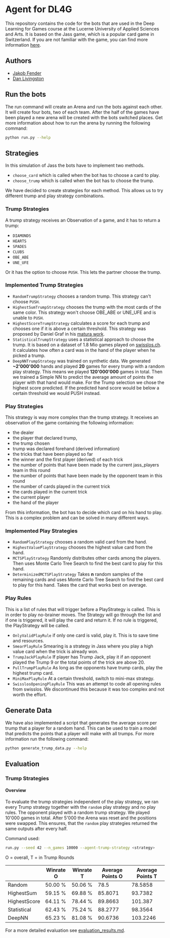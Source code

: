# Agent for DL4G

This repository contains the code for the bots that are used in the Deep Learning for Games course at the Lucerne
University of Applied Sciences and Arts. It is based on the Jass game, which is a popular card game in Switzerland.
If you are not familiar with the game, you can find more information
[here](https://www.swisslos.ch/en/jass/informations/jass-rules/principles-of-jass.html).

## Authors

- [Jakob Fender](https://github.com/JakobFenderHSLU)
- [Dan Livingston](https://github.com/danlivingston)

## Run the bots

The run command will create an Arena and run the bots against each other. It will create four bots, two of each team.
After the half of the games have been played a new arena will be created with the bots switched places. Get more
information about how to run the arena by running the following command:

```bash
python run.py --help
```

## Strategies

In this simulation of Jass the bots have to implement two methods.

- `choose_card` which is called when the bot has to choose a card to play.
- `choose_trump` which is called when the bot has to choose the trump.

We have decided to create strategies for each method. This allows us to try different trump and play strategy
combinations.

### Trump Strategies

A trump strategy receives an Observation of a game, and it has to return a trump:

- `DIAMONDS`
- `HEARTS`
- `SPADES`
- `CLUBS`
- `OBE_ABE`
- `UNE_UFE`

Or it has the option to choose `PUSH`. This lets the partner choose the trump.

### Implemented Trump Strategies

- `RandomTrumpStrategy` chooses a random trump. This strategy can't choose `PUSH`.
- `HighestSumTrumpStrategy` chooses the trump with the most cards of the same color. This strategy won't choose
  OBE_ABE or UNE_UFE and is unable to `PUSH`.
- `HighestScoreTrumpStrategy` calculates a score for each trump and chooses one if it is above a certain threshold.
  This strategy was proposed by Daniel Graf in
  his [matura work](https://dgraf.ch/d/Kanti/Jassen_auf_Basis_der_Spieltheorie-Daniel_Graf.pdf).
- `StatisticalTrumpStrategy` uses a statistical approach to choose the trump. It is based on a dataset of 1.8 Mio games
  played on [swisslos.ch](https://www.swisslos.ch/en/jass/schieber/play.html). It calculates how often a card was in the
  hand of the player when he picked a trump.
- `DeepNNTrumpStrategy` was trained on synthetic data. We generated **~2'000'000** hands and played **20** games for
  every trump with a random play strategy. This means we played **120'000'000** games in total. Then we trained a Simple
  NN to predict the average amount of points the player with that hand would make. For the Trump selection we chose the
  highest score predicted. If the predicted hand score would be below a certain threshold we would PUSH instead.

### Play Strategies

This strategy is way more complex than the trump strategy. It receives an observation of the game containing the
following information:

- the dealer
- the player that declared trump,
- the trump chosen
- trump was declared forehand (derived information)
- the tricks that have been played so far
- the winner and the first player (derived) of each trick
- the number of points that have been made by the current jass_players team in this round
- the number of points that have been made by the opponent team in this round
- the number of cards played in the current trick
- the cards played in the current trick
- the current player
- the hand of the player

From this information, the bot has to decide which card on his hand to play. This is a complex problem and can be
solved in many different ways.

### Implemented Play Strategies

- `RandomPlayStrategy` chooses a random valid card from the hand.
- `HighestValuePlayStrategy` chooses the highest value card from the hand.
- `MCTSPlayStrategy` Randomly distributes other cards among the players. Then uses Monte Carlo Tree Search to find the
  best card to play for this hand.
- `DeterminizedMCTSPlayStrategy` Takes **n** random samples of the remaining cards and uses Monte Carlo Tree Search to
  find the best card to play for this hand. Takes the card that works best on average.

### Play Rules

This is a list of rules that will trigger before a PlayStrategy is called. This is in order to play no-brainer moves.
The Strategy will go through the list and if one is triggered, it will play the card and return it. If no rule is
triggered, the PlayStrategy will be called.

- `OnlyValidPlayRule` if only one card is valid, play it. This is to save time and resources.
- `SmearPlayRule` Smearing is a strategy in Jass where you play a high value card when the trick is already won.
- `TrumpJackPlayRule` If player has Trump Jack, play it if an opponent played the Trump 9 or the total points of the
  trick are above 20.
- `PullTrumpPlayRule` As long as the opponents have trump cards, play the highest trump card.
- `MiniMaxPlayRule` At a certain threshold, switch to mini-max strategy.
- `SwisslosOpeningPlayRule` This was an attempt to code all opening rules from swisslos. We discontinued this because
  it was too complex and not worth the effort.


## Generate Data

We have also implemented a script that generates the average score per trump that a player for a random hand. This can
be used to train a model that predicts the points that a player will make with all trumps. For more information run the
following command:

```bash
python generate_trump_data.py --help
```

## Evaluation

### Trump Strategies

#### Overview

To evaluate the trump strategies independent of the play strategy, we ran every Trump strategy together with the
`random` play strategy and no play rules. The opponent played with a random trump strategy. We played 10'000 games in
total. After 5'000 the Arena was reset and the positions were swapped. This ensures, that the `random` play strategies
returned the same outputs after every half.

Command used:

```bash
run.py --seed 42 --n_games 10000 --agent-trump-strategy <strategy> 
```

O = overall, T = in Trump Rounds

|              | Winrate O | Winrate T | Average Points O | Average Points T |
|--------------|-----------|-----------|------------------|------------------|
| Random       | 50.00 %   | 50.06 %   | 78.5             | 78.5858          |
| HighestSum   | 59.15 %   | 69.88 %   | 85.8071          | 93.7382          |
| HighestScore | 64.11 %   | 78.44 %   | 89.8663          | 101.387          |
| Statistical  | 62.43 %   | 75.24 %   | 88.2777          | 98.3564          |
| DeepNN       | 65.23 %   | 81.08 %   | 90.6736          | 103.2246         |

For a more detailed evaluation see [evaluation_results.md](README/evaluation_results.md).
